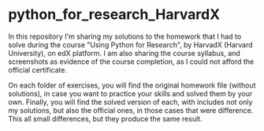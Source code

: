 # python_for_research_HarvardX
In this repository I'm sharing my solutions to the homework that I had to solve during the course "Using Python for Research", by HarvadX (Harvard University), on edX platform. I am also sharing the course syllabus, and screenshots as evidence of the course completion, as I could not afford the official certificate.

On each folder of exercises, you will find the original homework file (without solutions), in case you want to practice your skills and solved them by your own. Finally, you will find the solved version of each, with includes not only my solutions, but also the official ones, in those cases that were difference. This all small differences, but they produce the same result.
